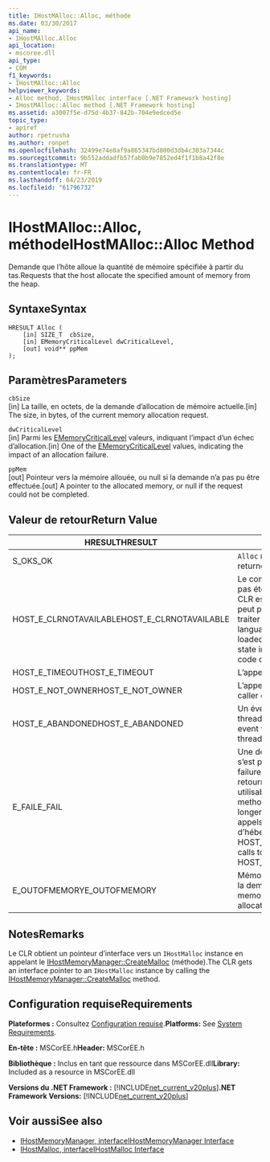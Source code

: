 ```yaml
---
title: IHostMAlloc::Alloc, méthode
ms.date: 03/30/2017
api_name:
- IHostMAlloc.Alloc
api_location:
- mscoree.dll
api_type:
- COM
f1_keywords:
- IHostMAlloc::Alloc
helpviewer_keywords:
- Alloc method, IHostMAlloc interface [.NET Framework hosting]
- IHostMAlloc::Alloc method [.NET Framework hosting]
ms.assetid: a3007f5e-d75d-4b37-842b-704e9edced5e
topic_type:
- apiref
author: rpetrusha
ms.author: ronpet
ms.openlocfilehash: 32499e74e8af9a865347bd800d3db4c303a7344c
ms.sourcegitcommit: 9b552addadfb57fab0b9e7852ed4f1f1b8a42f8e
ms.translationtype: MT
ms.contentlocale: fr-FR
ms.lasthandoff: 04/23/2019
ms.locfileid: "61796732"
---
```

# <a name="ihostmallocalloc-method"></a><span data-ttu-id="58811-102">IHostMAlloc::Alloc, méthode</span><span class="sxs-lookup"><span data-stu-id="58811-102">IHostMAlloc::Alloc Method</span></span>
<span data-ttu-id="58811-103">Demande que l’hôte alloue la quantité de mémoire spécifiée à partir du tas.</span><span class="sxs-lookup"><span data-stu-id="58811-103">Requests that the host allocate the specified amount of memory from the heap.</span></span>  
  
## <a name="syntax"></a><span data-ttu-id="58811-104">Syntaxe</span><span class="sxs-lookup"><span data-stu-id="58811-104">Syntax</span></span>  
  
```  
HRESULT Alloc (  
    [in] SIZE_T  cbSize,   
    [in] EMemoryCriticalLevel dwCriticalLevel,   
    [out] void** ppMem  
);  
```  
  
## <a name="parameters"></a><span data-ttu-id="58811-105">Paramètres</span><span class="sxs-lookup"><span data-stu-id="58811-105">Parameters</span></span>  
 `cbSize`  
 <span data-ttu-id="58811-106">[in] La taille, en octets, de la demande d’allocation de mémoire actuelle.</span><span class="sxs-lookup"><span data-stu-id="58811-106">[in] The size, in bytes, of the current memory allocation request.</span></span>  
  
 `dwCriticalLevel`  
 <span data-ttu-id="58811-107">[in] Parmi les [EMemoryCriticalLevel](../../../../docs/framework/unmanaged-api/hosting/ememorycriticallevel-enumeration.md) valeurs, indiquant l’impact d’un échec d’allocation.</span><span class="sxs-lookup"><span data-stu-id="58811-107">[in] One of the [EMemoryCriticalLevel](../../../../docs/framework/unmanaged-api/hosting/ememorycriticallevel-enumeration.md) values, indicating the impact of an allocation failure.</span></span>  
  
 `ppMem`  
 <span data-ttu-id="58811-108">[out] Pointeur vers la mémoire allouée, ou null si la demande n’a pas pu être effectuée.</span><span class="sxs-lookup"><span data-stu-id="58811-108">[out] A pointer to the allocated memory, or null if the request could not be completed.</span></span>  
  
## <a name="return-value"></a><span data-ttu-id="58811-109">Valeur de retour</span><span class="sxs-lookup"><span data-stu-id="58811-109">Return Value</span></span>  
  
|<span data-ttu-id="58811-110">HRESULT</span><span class="sxs-lookup"><span data-stu-id="58811-110">HRESULT</span></span>|<span data-ttu-id="58811-111">Description</span><span class="sxs-lookup"><span data-stu-id="58811-111">Description</span></span>|  
|-------------|-----------------|  
|<span data-ttu-id="58811-112">S_OK</span><span class="sxs-lookup"><span data-stu-id="58811-112">S_OK</span></span>|<span data-ttu-id="58811-113">`Alloc` retourné avec succès.</span><span class="sxs-lookup"><span data-stu-id="58811-113">`Alloc` returned successfully.</span></span>|  
|<span data-ttu-id="58811-114">HOST_E_CLRNOTAVAILABLE</span><span class="sxs-lookup"><span data-stu-id="58811-114">HOST_E_CLRNOTAVAILABLE</span></span>|<span data-ttu-id="58811-115">Le common language runtime (CLR) n’a pas été chargé dans un processus ou le CLR est dans un état dans lequel il ne peut pas exécuter le code managé ou traiter l’appel avec succès.</span><span class="sxs-lookup"><span data-stu-id="58811-115">The common language runtime (CLR) has not been loaded into a process, or the CLR is in a state in which it cannot run managed code or process the call successfully.</span></span>|  
|<span data-ttu-id="58811-116">HOST_E_TIMEOUT</span><span class="sxs-lookup"><span data-stu-id="58811-116">HOST_E_TIMEOUT</span></span>|<span data-ttu-id="58811-117">L’appel a expiré.</span><span class="sxs-lookup"><span data-stu-id="58811-117">The call timed out.</span></span>|  
|<span data-ttu-id="58811-118">HOST_E_NOT_OWNER</span><span class="sxs-lookup"><span data-stu-id="58811-118">HOST_E_NOT_OWNER</span></span>|<span data-ttu-id="58811-119">L’appelant ne possède pas le verrou.</span><span class="sxs-lookup"><span data-stu-id="58811-119">The caller does not own the lock.</span></span>|  
|<span data-ttu-id="58811-120">HOST_E_ABANDONED</span><span class="sxs-lookup"><span data-stu-id="58811-120">HOST_E_ABANDONED</span></span>|<span data-ttu-id="58811-121">Un événement a été annulé alors qu’un thread bloqué ou Fibre l’attendait.</span><span class="sxs-lookup"><span data-stu-id="58811-121">An event was canceled while a blocked thread or fiber was waiting on it.</span></span>|  
|<span data-ttu-id="58811-122">E_FAIL</span><span class="sxs-lookup"><span data-stu-id="58811-122">E_FAIL</span></span>|<span data-ttu-id="58811-123">Une défaillance catastrophique inconnue s’est produite.</span><span class="sxs-lookup"><span data-stu-id="58811-123">An unknown catastrophic failure occurred.</span></span> <span data-ttu-id="58811-124">Lorsqu’une méthode retourne E_FAIL, le CLR n’est plus utilisable au sein du processus.</span><span class="sxs-lookup"><span data-stu-id="58811-124">When a method returns E_FAIL, the CLR is no longer usable within the process.</span></span> <span data-ttu-id="58811-125">Les appels suivants aux méthodes d’hébergement retournent HOST_E_CLRNOTAVAILABLE.</span><span class="sxs-lookup"><span data-stu-id="58811-125">Subsequent calls to hosting methods return HOST_E_CLRNOTAVAILABLE.</span></span>|  
|<span data-ttu-id="58811-126">E_OUTOFMEMORY</span><span class="sxs-lookup"><span data-stu-id="58811-126">E_OUTOFMEMORY</span></span>|<span data-ttu-id="58811-127">Mémoire était insuffisante pour terminer la demande d’allocation.</span><span class="sxs-lookup"><span data-stu-id="58811-127">Not enough memory was available to complete the allocation request.</span></span>|  
  
## <a name="remarks"></a><span data-ttu-id="58811-128">Notes</span><span class="sxs-lookup"><span data-stu-id="58811-128">Remarks</span></span>  
 <span data-ttu-id="58811-129">Le CLR obtient un pointeur d’interface vers un `IHostMalloc` instance en appelant le [IHostMemoryManager::CreateMalloc](../../../../docs/framework/unmanaged-api/hosting/ihostmemorymanager-createmalloc-method.md) (méthode).</span><span class="sxs-lookup"><span data-stu-id="58811-129">The CLR gets an interface pointer to an `IHostMalloc` instance by calling the [IHostMemoryManager::CreateMalloc](../../../../docs/framework/unmanaged-api/hosting/ihostmemorymanager-createmalloc-method.md) method.</span></span>  
  
## <a name="requirements"></a><span data-ttu-id="58811-130">Configuration requise</span><span class="sxs-lookup"><span data-stu-id="58811-130">Requirements</span></span>  
 <span data-ttu-id="58811-131">**Plateformes :** Consultez [Configuration requise](../../../../docs/framework/get-started/system-requirements.md).</span><span class="sxs-lookup"><span data-stu-id="58811-131">**Platforms:** See [System Requirements](../../../../docs/framework/get-started/system-requirements.md).</span></span>  
  
 <span data-ttu-id="58811-132">**En-tête :** MSCorEE.h</span><span class="sxs-lookup"><span data-stu-id="58811-132">**Header:** MSCorEE.h</span></span>  
  
 <span data-ttu-id="58811-133">**Bibliothèque :** Inclus en tant que ressource dans MSCorEE.dll</span><span class="sxs-lookup"><span data-stu-id="58811-133">**Library:** Included as a resource in MSCorEE.dll</span></span>  
  
 <span data-ttu-id="58811-134">**Versions du .NET Framework :** [!INCLUDE[net_current_v20plus](../../../../includes/net-current-v20plus-md.md)]</span><span class="sxs-lookup"><span data-stu-id="58811-134">**.NET Framework Versions:** [!INCLUDE[net_current_v20plus](../../../../includes/net-current-v20plus-md.md)]</span></span>  
  
## <a name="see-also"></a><span data-ttu-id="58811-135">Voir aussi</span><span class="sxs-lookup"><span data-stu-id="58811-135">See also</span></span>

- [<span data-ttu-id="58811-136">IHostMemoryManager, interface</span><span class="sxs-lookup"><span data-stu-id="58811-136">IHostMemoryManager Interface</span></span>](../../../../docs/framework/unmanaged-api/hosting/ihostmemorymanager-interface.md)
- [<span data-ttu-id="58811-137">IHostMalloc, interface</span><span class="sxs-lookup"><span data-stu-id="58811-137">IHostMalloc Interface</span></span>](../../../../docs/framework/unmanaged-api/hosting/ihostmalloc-interface.md)
